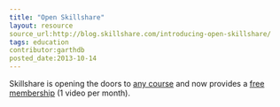 ```yaml
---
title: "Open Skillshare"
layout: resource
source_url:http://blog.skillshare.com/introducing-open-skillshare/
tags: education
contributor:garthdb
posted_date:2013-10-14
---
```

Skillshare is opening the doors to [any course](http://www.skillshare.com/teach) and now provides a [free membership](https://www.skillshare.com/membership) (1 video per month).
